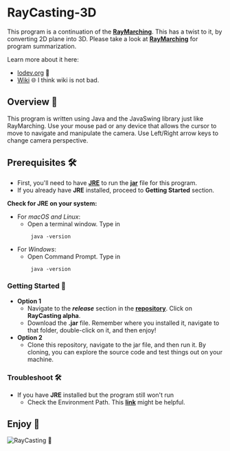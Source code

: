 # RayCasting-3D

This program is a continuation of the [**RayMarching**](https://github.com/JackHuynh0610/RayMarching). This has a twist to it, by converting 2D plane into 3D. Please take a look at [**RayMarching**](https://github.com/JackHuynh0610/RayMarching) for program summarization.

Learn more about it here:
- [lodev.org](https://lodev.org/cgtutor/raycasting.html) 🎨
- [Wiki](https://en.wikipedia.org/wiki/Ray_casting#:~:text=The%20idea%20behind%20ray%20casting,eye%20sees%20through%20that%20pixel.) 🌐 I think wiki is not bad.

## Overview 🚀

This program is written using Java and the JavaSwing library just like RayMarching. Use your mouse pad or any device that allows the cursor to move to navigate and manipulate the camera. Use Left/Right arrow keys to change camera perspective.

## Prerequisites 🛠️
- First, you'll need to have [**JRE**](https://www.guru99.com/how-to-open-a-jar-file.html#:~:text=You%20need%20a%20Java%20Runtime,and%20it%20will%20start%20running.) to run the [**jar**](https://docs.oracle.com/javase/8/docs/technotes/guides/jar/jarGuide.html) file for this program.
- If you already have **JRE** installed, proceed to **Getting Started** section.

**Check for JRE on your system:**
- For _macOS and Linux_:
  - Open a terminal window. Type in
    ```
     java -version
    ```
- For _Windows_:
  - Open Command Prompt. Type in
    ```
     java -version
    ```

### Getting Started 🚀
- **Option 1**
  - Navigate to the **_release_** section in the [**repository**](https://github.com/JackHuynh0610/RayCasting-3D). Click on **RayCasting alpha**.
  - Download the **.jar** file. Remember where you installed it, navigate to that folder, double-click on it, and then enjoy!
- **Option 2**
  - Clone this repository, navigate to the jar file, and then run it. By cloning, you can explore the source code and test things out on your machine.

### Troubleshoot 🛠️
- If you have **JRE** installed but the program still won't run
  - Check the Environment Path. This [**link**](https://www.javatpoint.com/how-to-set-path-in-java) might be helpful.

## Enjoy 🌟
![RayCasting](https://github.com/JackHuynh0610/RayCasting-3D/raycasting.gif) 🚀
